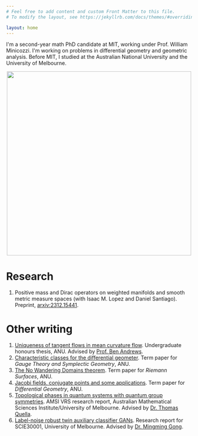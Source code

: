 ```yaml
---
# Feel free to add content and custom Front Matter to this file.
# To modify the layout, see https://jekyllrb.com/docs/themes/#overriding-theme-defaults

layout: home
---
```

I'm a second-year math PhD candidate at MIT, working under Prof. William Minicozzi. I'm working on problems in differential geometry and geometric analysis. Before MIT, I studied at the Australian National University and the University of Melbourne.

<p align="center">
<img src="/files/snowman.jpg" width="500">
</p>

# Research

1. Positive mass and Dirac operators on weighted manifolds and smooth metric measure spaces (with Isaac M. Lopez and Daniel Santiago). Preprint, [arxiv:2312.15441](https://arxiv.org/abs/2312.15441).
<!-- 2. Gapped interpolations between even-spin qAKLT states (with T. Quella and C. Smith). *In preparation.* -->

# Other writing

1. [Uniqueness of tangent flows in mean curvature flow](https://mike-law.github.io/files/ThesisMCF.pdf). Undergraduate honours thesis, ANU. Advised by [Prof. Ben Andrews](https://maths-people.anu.edu.au/~andrews/).
2. [Characteristic classes for the differential geometer](https://mike-law.github.io/files/char_classes.pdf). Term paper for <em>Gauge Theory and Symplectic Geometry</em>, ANU.
3. [The No Wandering Domains theorem](https://mike-law.github.io/files/NWD_Theorem.pdf). Term paper for <em>Riemann Surfaces</em>, ANU.
4. [Jacobi fields, conjugate points and some applications](https://mike-law.github.io/files/jacobi_fields.pdf). Term paper for <em>Differential Geometry</em>, ANU.
5. [Topological phases in quantum systems with quantum group symmetries](https://vrs.amsi.org.au/wp-content/uploads/sites/84/2021/01/law_michael_vrs-report.pdf.pdf). AMSI VRS research report, Australian Mathematical Sciences Institute/University of Melbourne. Advised by [Dr. Thomas Quella](https://sites.google.com/view/thomas-quella/home/).
6. [Label-noise robust twin auxiliary classifier GANs](https://mike-law.github.io/files/TACGAN_with_label_noise.pdf). Research report for SCIE30001, University of Melbourne. Advised by [Dr. Mingming Gong](https://mingming-gong.github.io/index.html).

<!-- # Talks

1. *Uniqueness of tangent flows in mean curvature flow.* ANU MSI Honours Conference, 2021. [[video]](https://youtu.be/1NI8OAWiKJM) [[slides]](https://mike-law.github.io/files/hons_talk_2.pdf)
2. *Singularities in the mean curvature flow.* ANU MSI Honours Conference, 2021. [[slides]](https://mike-law.github.io/files/hons_talk_1.pdf)
3. *Topological phases in quantum systems with quantum group symmetries*. AMSIConnect, 2021. [[slides]](https://mike-law.github.io/files/VRS_presentation.pdf)
4. *Label-noise robust twin auxiliary classifier GANs*. University of Melbourne, 2020. [[slides]](https://mike-law.github.io/files/label_noise_slides.pdf) -->